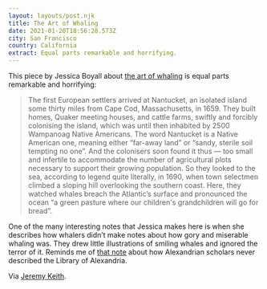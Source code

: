 ```yaml
---
layout: layouts/post.njk
title: The Art of Whaling
date: 2021-01-20T18:56:28.573Z
city: San Francisco
country: California
extract: Equal parts remarkable and horrifying.
---
```


This piece by Jessica Boyall about [the art of whaling](https://publicdomainreview.org/essay/the-art-of-whaling) is equal parts remarkable and horrifying:

> The first European settlers arrived at Nantucket, an isolated island some thirty miles from Cape Cod, Massachusetts, in 1659. They built homes, Quaker meeting houses, and cattle farms, swiftly and forcibly colonising the island, which was until then inhabited by 2500 Wampanoag Native Americans. The word Nantucket is a Native American one, meaning either “far-away land” or “sandy, sterile soil tempting no one”. And the colonisers soon found it thus — too small and infertile to accommodate the number of agricultural plots necessary to support their growing population. So they looked to the sea, according to legend quite literally, in 1690, when town selectmen climbed a sloping hill overlooking the southern coast. Here, they watched whales breach the Atlantic’s surface and pronounced the ocean “a green pasture where our children's grandchildren will go for bread”.

One of the many interesting notes that Jessica makes here is when she describes how whalers didn’t make notes about how gory and miserable whaling was. They drew little illustrations of smiling whales and ignored the terror of it. Reminds me of [that note](https://www.robinrendle.com/notes/the-unknown-sea) about how Alexandrian scholars never described the Library of Alexandria.

Via [Jeremy Keith](https://adactio.com/).
